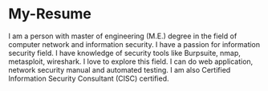 # My-Resume
I am a person with master of engineering (M.E.) degree in the field of computer network and information security. I have a passion for information security field. I have knowledge of security tools like Burpsuite, nmap, metasploit, wireshark. I love to explore this field. I can do web application, network security manual and automated testing. I am also Certified Information Security Consultant (CISC) certified.   
